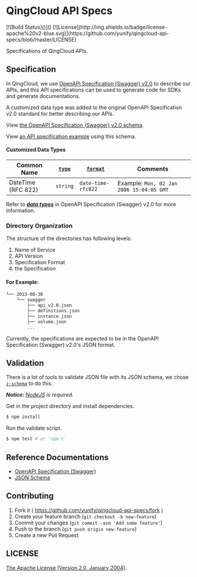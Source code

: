 # QingCloud API Specs

<span style="display: inline-block">
[![Build Status]()]()
[![License](http://img.shields.io/badge/license-apache%20v2-blue.svg)](https://github.com/yunify/qingcloud-api-specs/blob/master/LICENSE)
</span>

Specifications of QingCloud APIs.

## Specification

In QingCloud, we use [OpenAPI Specification (Swagger) v2.0](http://swagger.io) to describe our APIs, and this API specifications can be used to generate code for SDKs and generate documentations.

A customized data type was added to the original OpenAPI Specification v2.0 standard for better describing our APIs.

View [the OpenAPI Specification (Swagger) v2.0 schema](./api_spec_schema_swagger_v2.0.json).

View [an API specification example](./api_spec_example_swagger_v2.0.json) using this schema.

#### Customized Data Types

| Common Name | [`type`](https://github.com/OAI/OpenAPI-Specification/blob/master/versions/2.0.md#dataTypeType) | [`format`](https://github.com/OAI/OpenAPI-Specification/blob/master/versions/2.0.md#dataTypeFormat) | Comments |
|--------------------|----------|--------------------|--------------------------------------------|
| DateTime (RFC 822) | `string` | `date-time-rfc822` | Example: `Mon, 02 Jan 2006 15:04:05 GMT` |

Refer to [___data types___](https://github.com/OAI/OpenAPI-Specification/blob/master/versions/2.0.md#data-types) in OpenAPI Specification (Swagger) v2.0 for more information.

### Directory Organization

The structure of the directories has following levels:

1. Name of Service
2. API Version
3. Specification Format
4. the Specification

#### For Example:

``` bash
└── 2013-08-30
    └── swagger
        ├── api_v2.0.json
        ├── definitions.json
        ├── instance.json
        ├── volume.json
        ...
```

Currently, the specifications are expected to be in the OpenAPI Specification (Swagger) v2.0's JSON format.

## Validation

There is a lot of tools to validate JSON file with its JSON schema, we chose [`z-schema`](https://github.com/zaggino/z-schema) to do this.

___Notice:___ _[NodeJS](https://nodejs.org/en/) is required._

Get in the project directory and install dependencies.

``` bash
$ npm install
```

Run the validate script.

``` bash
$ npm test # or `npm t`
```

## Reference Documentations

- [OpenAPI Specification (Swagger)](http://swagger.io)
- [JSON Schema](http://json-schema.org)

## Contributing

1. Fork it ( https://github.com/yunify/qingcloud-api-specs/fork )
2. Create your feature branch (`git checkout -b new-feature`)
3. Commit your changes (`git commit -asm 'Add some feature'`)
4. Push to the branch (`git push origin new-feature`)
5. Create a new Pull Request

## LICENSE

[The Apache License (Version 2.0, January 2004)](http://www.apache.org/licenses/LICENSE-2.0.html).
